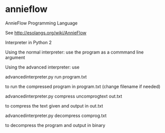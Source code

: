 # annieflow
AnnieFlow Programming Language

See http://esolangs.org/wiki/AnnieFlow

Interpreter in Python 2

Using the normal interpreter: use the program as a commmand line argument

Using the advanced interpreter: use 

advancedinterpreter.py run program.txt

to run the compressed program in program.txt (change filename if needed)

advancedinterpreter.py compress uncomprogtext out.txt

to compress the text given and output in out.txt

advancedinterpreter.py decompress comprog.txt

to decompress the program and output in binary
